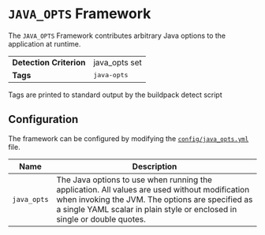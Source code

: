 # `JAVA_OPTS` Framework
The `JAVA_OPTS` Framework contributes arbitrary Java options to the application at runtime.
	
<table>
  <tr>
    <td><strong>Detection Criterion</strong></td><td><ptt>java_opts</tt> set</td>
  </tr>
  <tr>
    <td><strong>Tags</strong></td><td><tt>java-opts</tt></td>
  </tr>
</table>
Tags are printed to standard output by the buildpack detect script
	

## Configuration
The framework can be configured by modifying the [`config/java_opts.yml`][java_opts_yml] file.

[java_opts_yml]: ../config/java_opts.yml

| Name | Description
| ---- | -----------
| `java_opts` | The Java options to use when running the application.  All values are used without modification when invoking the JVM. The options are specified as a single YAML scalar in plain style or enclosed in single or double quotes.
